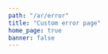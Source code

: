 ```yaml
---
path: "/ar/error"
title: "Custom error page"
home_page: true
banner: false
---
```


<error-hero title="Oops! Page not found." subtitle=" Lorem ipsum dolor sit amet, consetetur sadipscing elitr, sed diam nonumy consetetur sadipscing consetetur sadipscing elitr">
